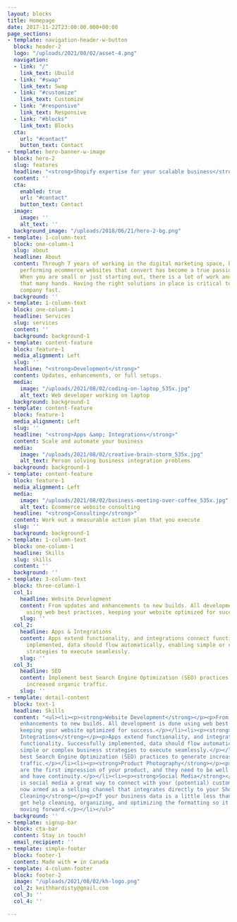 ```yaml
---
layout: blocks
title: Homepage
date: 2017-11-22T23:00:00.000+00:00
page_sections:
- template: navigation-header-w-button
  block: header-2
  logo: "/uploads/2021/08/02/asset-4.png"
  navigation:
  - link: "/"
    link_text: Ubuild
  - link: "#swap"
    link_text: Swap
  - link: "#customize"
    link_text: Customize
  - link: "#responsive"
    link_text: Responsive
  - link: "#blocks"
    link_text: Blocks
  cta:
    url: "#contact"
    button_text: Contact
- template: hero-banner-w-image
  block: hero-2
  slug: features
  headline: "<strong>Shopify expertise for your scalable business</strong>"
  content: ''
  cta:
    enabled: true
    url: "#contact"
    button_text: Contact
  image:
    image: ''
    alt_text: ''
  background_image: "/uploads/2018/06/21/hero-2-bg.png"
- template: 1-column-text
  block: one-column-1
  slug: about
  headline: About
  content: Through 7 years of working in the digital marketing space, building high
    performing ecommerce websites that convert has become a true passion and joy.
    When you are small or just starting out, there is a lot of work and usually not
    that many hands. Having the right solutions in place is critical to scaling your
    company fast.
  background: ''
- template: 1-column-text
  block: one-column-1
  headline: Services
  slug: services
  content: ''
  background: background-1
- template: content-feature
  block: feature-1
  media_alignment: Left
  slug: ''
  headline: "<strong>Development</strong>"
  content: Updates, enhancements, or full setups.
  media:
    image: "/uploads/2021/08/02/coding-on-laptop_535x.jpg"
    alt_text: Web developer working on laptop
  background: background-1
- template: content-feature
  block: feature-1
  media_alignment: Left
  slug: ''
  headline: "<strong>Apps &amp; Integrations</strong>"
  content: Scale and automate your business
  media:
    image: "/uploads/2021/08/02/creative-brain-storm_535x.jpg"
    alt_text: Person solving business integration problems
  background: background-1
- template: content-feature
  block: feature-1
  media_alignment: Left
  media:
    image: "/uploads/2021/08/02/business-meeting-over-coffee_535x.jpg"
    alt_text: Ecommerce website consulting
  headline: "<strong>Consulting</strong>"
  content: Work out a measurable action plan that you execute
  slug: ''
  background: background-1
- template: 1-column-text
  block: one-column-1
  headline: Skills
  slug: skills
  content: ''
  background: ''
- template: 3-column-text
  block: three-column-1
  col_1:
    headline: Website Development
    content: From updates and enhancements to new builds. All development is done
      using web best practices, keeping your website optimized for success.
    slug: ''
  col_2:
    headline: Apps & Integrations
    content: Apps extend functionality, and integrations connect functionality. Successfully
      implemented, data should flow automatically, enabling simple or complex business
      strategies to execute seamlessly.
    slug: ''
  col_3:
    headline: SEO
    content: Implement best Search Engine Optimization (SEO) practices to generate
      increased organic traffic.
    slug: ''
- template: detail-content
  block: text-1
  headline: Skills
  content: "<ul><li><p><strong>Website Development</strong></p><p>From updates and
    enhancements to new builds. All development is done using web best practices,
    keeping your website optimized for success.</p></li><li><p><strong>Apps &amp;
    Integrations</strong></p><p>Apps extend functionality, and integrations connect
    functionality. Successfully implemented, data should flow automatically, enabling
    simple or complex business strategies to execute seamlessly.</p></li><li><p><strong>SEO</strong></p><p>Implement
    best Search Engine Optimization (SEO) practices to generate increased organic
    traffic.</p></li><li><p><strong>Product Photography</strong></p><p>Product photos
    are the first impression of your product, and they need to be well lit, focused,
    and have continuity.</p></li><li><p><strong>Social Media</strong></p><p>Not only
    is social media a great way to connect with your (potential) customers, it is
    now armed as a selling channel that integrates directly to your Shopify store.</p></li><li><p><strong>Data
    Cleaning</strong></p><p>If your business data is a little less than organized,
    get help cleaning, organizing, and optimizing the formatting so it's easy to maintain
    moving forward.</p></li></ul>"
  background: ''
- template: signup-bar
  block: cta-bar
  content: Stay in touch!
  email_recipient: ''
- template: simple-footer
  block: footer-1
  content: Made with ❤︎ in Canada
- template: 4-column-footer
  block: footer-2
  image: "/uploads/2021/08/02/kh-logo.png"
  col_2: keithhardisty@gmail.com
  col_3: ''
  col_4: ''

---
```

